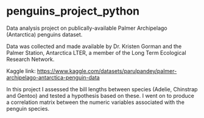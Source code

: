 # penguins_project_python
Data analysis project on publically-available Palmer Archipelago (Antarctica) penguins dataset.

Data was collected and made available by Dr. Kristen Gorman and the Palmer Station, Antarctica LTER, a member of the Long Term Ecological Research Network.

Kaggle link: https://www.kaggle.com/datasets/parulpandey/palmer-archipelago-antarctica-penguin-data


In this project I assessed the bill lengths between species (Adelie, Chinstrap and Gentoo) and tested a hypothesis based on these. I went on to produce a correlation matrix between the numeric variables associated with the penguin species.
